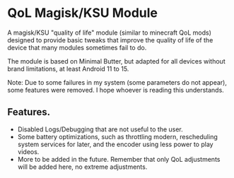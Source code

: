 # QoL Magisk/KSU Module
A magisk/KSU "quality of life" module (similar to minecraft QoL mods) designed to provide basic tweaks that improve the quality of life of the device that many modules sometimes fail to do.

The module is based on Minimal Butter, but adapted for all devices without brand limitations, at least Android 11 to 15.

Note: Due to some failures in my system (some parameters do not appear), some features were removed. I hope whoever is reading this understands.

## Features.
- Disabled Logs/Debugging that are not useful to the user.
- Some battery optimizations, such as throttling modern, rescheduling system services for later, and the encoder using less power to play videos.
- More to be added in the future. Remember that only QoL adjustments will be added here, no extreme adjustments.
